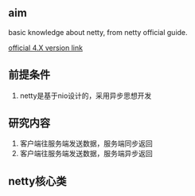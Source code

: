 ## aim

basic knowledge about netty, from netty official guide.

[official 4.X version link](https://netty.io/wiki/user-guide-for-4.x.html)

## 前提条件
1. netty是基于nio设计的，采用异步思想开发

## 研究内容
1. 客户端往服务端发送数据，服务端同步返回
2. 客户端往服务端发送数据，服务端异步返回

## netty核心类